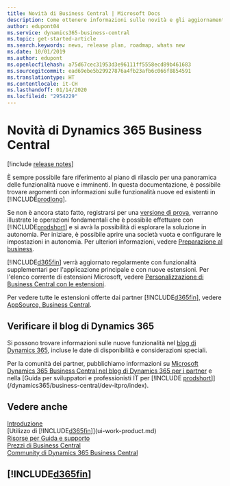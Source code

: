```yaml
---
title: Novità di Business Central | Microsoft Docs
description: Come ottenere informazioni sulle novità e gli aggiornamenti più recenti per Business Central.
author: edupont04
ms.service: dynamics365-business-central
ms.topic: get-started-article
ms.search.keywords: news, release plan, roadmap, whats new
ms.date: 10/01/2019
ms.author: edupont
ms.openlocfilehash: a75d67cec31953d3e96111ff5558ecd89b461683
ms.sourcegitcommit: ead69ebe5b29927876a4fb23afb6c066f8854591
ms.translationtype: HT
ms.contentlocale: it-CH
ms.lasthandoff: 01/14/2020
ms.locfileid: "2954229"
---
```

# <a name="whats-new-in-dynamics-365-business-central"></a>Novità di Dynamics 365 Business Central

[!include [release notes](includes/release-notes.md)]

È sempre possibile fare riferimento al piano di rilascio per una panoramica delle funzionalità nuove e imminenti. In questa documentazione, è possibile trovare argomenti con informazioni sulle funzionalità nuove ed esistenti in [!INCLUDE[prodlong](includes/prodlong.md)].  

Se non è ancora stato fatto, registrarsi per una [versione di prova](https://go.microsoft.com/fwlink/?linkid=847861), verranno illustrate le operazioni fondamentali che è possibile effettuare con [!INCLUDE[prodshort](includes/prodshort.md)] e si avrà la possibilità di esplorare la soluzione in autonomia. Per iniziare, è possibile aprire una società vuota e configurare le impostazioni in autonomia. Per ulteriori informazioni, vedere [Preparazione al business](ui-get-ready-business.md).  

[!INCLUDE[d365fin](includes/d365fin_md.md)] verrà aggiornato regolarmente con funzionalità supplementari per l'applicazione principale e con nuove estensioni. Per l'elenco corrente di estensioni Microsoft, vedere [Personalizzazione di Business Central con le estensioni](ui-extensions.md).

Per vedere tutte le estensioni offerte dai partner [!INCLUDE[d365fin](includes/d365fin_md.md)], vedere [AppSource, Business Central](https://go.microsoft.com/fwlink/?linkid=2081646).  

## <a name="check-the-dynamics-365-blog"></a>Verificare il blog di Dynamics 365

Si possono trovare informazioni sulle nuove funzionalità nel [blog di Dynamics 365](https://cloudblogs.microsoft.com/dynamics365/), incluse le date di disponibilità e considerazioni speciali.  

Per la comunità dei partner, pubblichiamo informazioni su [Microsoft Dynamics 365 Business Central nel blog di Dynamics 365 per i partner](https://cloudblogs.microsoft.com/dynamics365/it/product/business-central/) e nella [Guida per sviluppatori e professionisti IT per [!INCLUDE [prodshort](includes/prodshort.md)]](/dynamics365/business-central/dev-itpro/index).  

## <a name="see-also"></a>Vedere anche

[Introduzione](product-get-started.md)  
[Utilizzo di [!INCLUDE[d365fin](includes/d365fin_md.md)]](ui-work-product.md)  
[Risorse per Guida e supporto](product-help-and-support.md)  
[Prezzi di Business Central](https://dynamics.microsoft.com/business-central/overview/#pricing)  
[Community di Dynamics 365 Business Central](https://community.dynamics.com/business/)

## [!INCLUDE[d365fin](includes/free_trial_md.md)]
